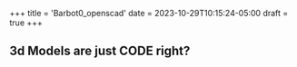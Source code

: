+++
title = 'Barbot0_openscad'
date = 2023-10-29T10:15:24-05:00
draft = true
+++

## 3d Models are just CODE right?

